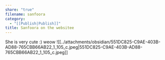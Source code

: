 ```yaml
---
share: "true"
filename: sanfoora
category:
  - "[[Publish|Publish]]"
title: Sanfoora on the websitee
---
```


She is very cute :) weow
![[../attachments/obsidian/551DC825-C9AE-403B-AD88-765CBB66AB22_1_105_c.jpeg|551DC825-C9AE-403B-AD88-765CBB66AB22_1_105_c.jpeg]]

